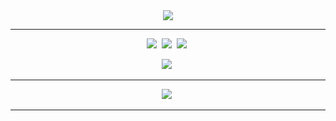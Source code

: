 <div align='center'>
    <img src="https://capsule-render.vercel.app/api?type=waving&color=auto&height=300&section=header&text=Organize&fontSize=90&animation=fadeIn&fontAlignY=38&descAlignY=51&descAlign=62"/>
    <hr>
</div>


<p align='center'>
    <img src="https://img.shields.io/badge/anaconda-20232a.svg?style=for-the-badge&logo=anaconda&logoColor=04B431" />&nbsp <!-- anaconda -->
    <img src="https://img.shields.io/badge/jupyter%20notebook-20232a.svg?style=for-the-badge&logo=jupyter&logoColor=FF8000" />&nbsp <!-- jupyter notebook -->
    <img src="https://img.shields.io/badge/Visual%20Studio%20Code-20232a.svg?style=for-the-badge&logo=visualstudiocode&logoColor=61DAFB" />&nbsp <!-- visualstudioCode -->
</p>

 <p align='center'>
    <img src="https://img.shields.io/badge/Python-20232a.svg?style=for-the-badge&logo=Python&logoColor=blue" />&nbsp <!-- python -->
  <hr>
</p>


<p align='center'>
    <img src="https://img.shields.io/badge/난생처음 데이터분석 with 파이썬-20232a.svg?style=for-the-badge&logo=Python&logoColor=blue" />&nbsp <!-- python -->
  <hr>
</p>
